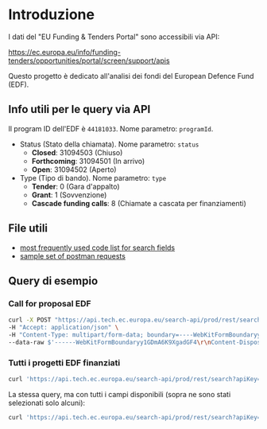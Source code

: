 # Introduzione

I dati del "EU Funding & Tenders Portal" sono accessibili via API:

<https://ec.europa.eu/info/funding-tenders/opportunities/portal/screen/support/apis>

Questo progetto è dedicato all'analisi dei fondi del European Defence Fund (EDF).

## Info utili per le query via API

Il program ID dell'EDF è `44181033`. Nome parametro: `programId`.

- Status (Stato della chiamata). Nome parametro: `status`
  - **Closed**: 31094503 (Chiuso)
  - **Forthcoming**: 31094501 (In arrivo)
  - **Open**: 31094502 (Aperto)
- Type (Tipo di bando). Nome parametro: `type`
  - **Tender**: 0 (Gara d'appalto)
  - **Grant**: 1 (Sovvenzione)
  - **Cascade funding calls**: 8 (Chiamate a cascata per finanziamenti)

## File utili

- [most frequently used code list for search fields](../risorse/basic_code_list.xlsx)
- [sample set of postman requests](../risorse/postman_collection.json)

## Query di esempio

### Call for proposal EDF

```bash
curl -X POST "https://api.tech.ec.europa.eu/search-api/prod/rest/search?apiKey=SEDIA&text=*&pageSize=10&pageNumber=1" \
-H "Accept: application/json" \
-H "Content-Type: multipart/form-data; boundary=----WebKitFormBoundaryy1GDmA6K9XgadGF4" \
--data-raw $'------WebKitFormBoundaryy1GDmA6K9XgadGF4\r\nContent-Disposition: form-data; name="query"\r\nContent-Type: application/json\r\n\r\n{"bool":{"must":[{"terms":{"status":["31094501","31094502","31094503"]}},{"terms":{"type":["0","1","8"]}},{"term":{"frameworkProgramme":"44181033"}}]}}\r\n------WebKitFormBoundaryy1GDmA6K9XgadGF4--\r\n'
```

### Tutti i progetti EDF finanziati

```bash
curl 'https://api.tech.ec.europa.eu/search-api/prod/rest/search?apiKey=SEDIA_NONH2020_PROD&text=***&pageSize=50&pageNumber=1' -H 'Accept: application/json, text/plain, */*' -H 'Accept-Language: it,en-US;q=0.9,en;q=0.8' -H 'Cache-Control: No-Cache' -H 'Connection: keep-alive' -H 'Content-Type: multipart/form-data; boundary=----WebKitFormBoundaryuBnndOmJO94KT19m' -H 'Origin: https://ec.europa.eu' -H 'Referer: https://ec.europa.eu/' -H 'Sec-Fetch-Dest: empty' -H 'Sec-Fetch-Mode: cors' -H 'Sec-Fetch-Site: same-site' -H 'User-Agent: Mozilla/5.0 (Windows NT 10.0; Win64; x64) AppleWebKit/537.36 (KHTML, like Gecko) Chrome/132.0.0.0 Safari/537.36' -H 'X-Requested-With: XMLHttpRequest' -H 'sec-ch-ua: "Not A(Brand";v="8", "Chromium";v="132", "Google Chrome";v="132"' -H 'sec-ch-ua-mobile: ?0' -H 'sec-ch-ua-platform: "Windows"' --data-raw $'------WebKitFormBoundaryuBnndOmJO94KT19m\r\nContent-Disposition: form-data; name="sort"; filename="blob"\r\nContent-Type: application/json\r\n\r\n{"order":"DESC","field":"title"}\r\n------WebKitFormBoundaryuBnndOmJO94KT19m\r\nContent-Disposition: form-data; name="query"; filename="blob"\r\nContent-Type: application/json\r\n\r\n{"bool":{"must":[{"terms":{"programId":["44181033"]}}]}}\r\n------WebKitFormBoundaryuBnndOmJO94KT19m\r\nContent-Disposition: form-data; name="languages"; filename="blob"\r\nContent-Type: application/json\r\n\r\n["en"]\r\n------WebKitFormBoundaryuBnndOmJO94KT19m\r\nContent-Disposition: form-data; name="displayFields"; filename="blob"\r\nContent-Type: application/json\r\n\r\n["title","programId","projectId","acronym","participants","programAbbreviation","programmes","status","objective","topicAbbreviation"]\r\n------WebKitFormBoundaryuBnndOmJO94KT19m--\r\n'
```

La stessa query, ma con tutti i campi disponibili (sopra ne sono stati selezionati solo alcuni):

```bash
curl 'https://api.tech.ec.europa.eu/search-api/prod/rest/search?apiKey=SEDIA_NONH2020_PROD&text=***&pageSize=50&pageNumber=1' -H 'Accept: application/json, text/plain, */*' -H 'Accept-Language: it,en-US;q=0.9,en;q=0.8' -H 'Cache-Control: No-Cache' -H 'Connection: keep-alive' -H 'Content-Type: multipart/form-data; boundary=----WebKitFormBoundaryuBnndOmJO94KT19m' -H 'Origin: https://ec.europa.eu' -H 'Referer: https://ec.europa.eu/' -H 'Sec-Fetch-Dest: empty' -H 'Sec-Fetch-Mode: cors' -H 'Sec-Fetch-Site: same-site' -H 'User-Agent: Mozilla/5.0 (Windows NT 10.0; Win64; x64) AppleWebKit/537.36 (KHTML, like Gecko) Chrome/132.0.0.0 Safari/537.36' -H 'X-Requested-With: XMLHttpRequest' -H 'sec-ch-ua: "Not A(Brand";v="8", "Chromium";v="132", "Google Chrome";v="132"' -H 'sec-ch-ua-mobile: ?0' -H 'sec-ch-ua-platform: "Windows"' --data-raw $'------WebKitFormBoundaryuBnndOmJO94KT19m\r\nContent-Disposition: form-data; name="sort"; filename="blob"\r\nContent-Type: application/json\r\n\r\n{"order":"DESC","field":"title"}\r\n------WebKitFormBoundaryuBnndOmJO94KT19m\r\nContent-Disposition: form-data; name="query"; filename="blob"\r\nContent-Type: application/json\r\n\r\n{"bool":{"must":[{"terms":{"programId":["44181033"]}}]}}\r\n------WebKitFormBoundaryuBnndOmJO94KT19m\r\nContent-Disposition: form-data; name="languages"; filename="blob"\r\nContent-Type: application/json\r\n\r\n["en"]\r\n------WebKitFormBoundaryuBnndOmJO94KT19m--\r\n'
```
